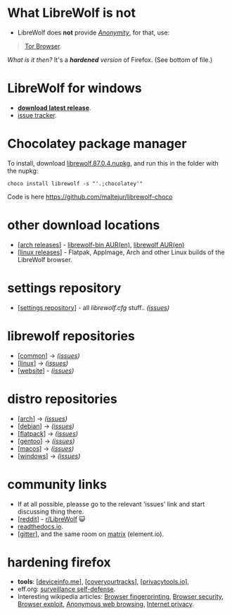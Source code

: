 # What LibreWolf is not

* LibreWolf does **not** provide _[Anonymity](https://en.wikipedia.org/wiki/Anonymous_web_browsing)_, for that, use:
> [Tor Browser](https://www.torproject.org/).

_What is it then?_ It's a **_hardened_** _version_ of Firefox. (See bottom of file.)

# LibreWolf for windows

* **[download latest release](https://gitlab.com/librewolf-community/browser/windows/-/releases)**.
* [issue tracker](https://gitlab.com/librewolf-community/browser/windows/-/issues).

# Chocolatey package manager

To install, download [librewolf.87.0.4.nupkg](https://gitlab.com/librewolf-community/browser/windows/uploads/c0d228fc15c1a8f96f4f1db0e0fe2d42/librewolf.87.0.4.nupkg), and run this in the folder with the nupkg:

`choco install librewolf -s "'.;chocolatey'"`

Code is here https://github.com/maltejur/librewolf-choco

# other download locations

* [[arch releases](https://gitlab.com/librewolf-community/browser/arch/-/releases)] - [librewolf-bin AUR(en)](https://aur.archlinux.org/packages/librewolf-bin/), [librewolf AUR(en)](https://aur.archlinux.org/packages/librewolf/)
* [[linux releases](https://gitlab.com/librewolf-community/browser/linux/-/releases)] - Flatpak, AppImage, Arch and other Linux builds of the LibreWolf browser.

# settings repository

* [[settings repository](https://gitlab.com/librewolf-community/settings)] - all _librewolf.cfg_ stuff.. _([issues](https://gitlab.com/librewolf-community/settings/-/issues))_

# librewolf repositories

* [[common](https://gitlab.com/librewolf-community/browser/common)] -> _([issues](https://gitlab.com/librewolf-community/browser/common/-/issues))_
* [[linux](https://gitlab.com/librewolf-community/browser/linux)] -> _([issues](https://gitlab.com/librewolf-community/browser/linux/-/issues))_
* [[website](https://gitlab.com/librewolf-community/librewolf-community.gitlab.io)] - _([issues](https://gitlab.com/librewolf-community/librewolf-community.gitlab.io/-/issues))_

# distro repositories

* [[arch](https://gitlab.com/librewolf-community/browser/arch)] -> _([issues](https://gitlab.com/librewolf-community/browser/arch/-/issues))_
* [[debian](https://gitlab.com/librewolf-community/browser/debian)] -> _([issues](https://gitlab.com/librewolf-community/browser/debian/-/issues))_
* [[flatpack](https://gitlab.com/librewolf-community/browser/flatpak)] -> _([issues](https://gitlab.com/librewolf-community/browser/flatpak/-/issues))_
* [[gentoo](https://gitlab.com/librewolf-community/browser/gentoo)] -> _([issues](https://gitlab.com/librewolf-community/browser/gentoo/-/issues))_
* [[macos](https://gitlab.com/librewolf-community/browser/macos)] -> _([issues](https://gitlab.com/librewolf-community/browser/macos/-/issues))_
* [[windows](https://gitlab.com/librewolf-community/browser/windows)] -> _([issues](https://gitlab.com/librewolf-community/browser/windows/-/issues))_

# community links

* If at all possible, pleasse go to the relevant 'issues' link and start discussing thing there.
* [[reddit](https://www.reddit.com/r/LibreWolf/)] - [r/LibreWolf](https://www.reddit.com/r/LibreWolf/) 😺
* [readthedocs.io](https://librewolf.readthedocs.io/en/latest/).
* [[gitter](https://gitter.im/librewolf-community/librewolf)], and the same room on [matrix](https://app.element.io/#/room/#librewolf-community_librewolf:gitter.im) (element.io).

# hardening firefox

* **tools**: [[deviceinfo.me](https://www.deviceinfo.me/)], [[coveryourtracks](https://coveryourtracks.eff.org/learn)], [[privacytools.io](https://privacytools.io/)], 
* eff.org: [surveillance self-defense](https://ssd.eff.org/en).
* Interesting wikipedia articles: [Browser fingerprinting](https://en.wikipedia.org/wiki/Device_fingerprint), [Browser security](https://en.wikipedia.org/wiki/Browser_security), [Browser exploit](https://en.wikipedia.org/wiki/Browser_exploit), [Anonymous web browsing](https://en.wikipedia.org/wiki/Anonymous_web_browsing), [Internet privacy](https://en.wikipedia.org/wiki/Internet_privacy).
